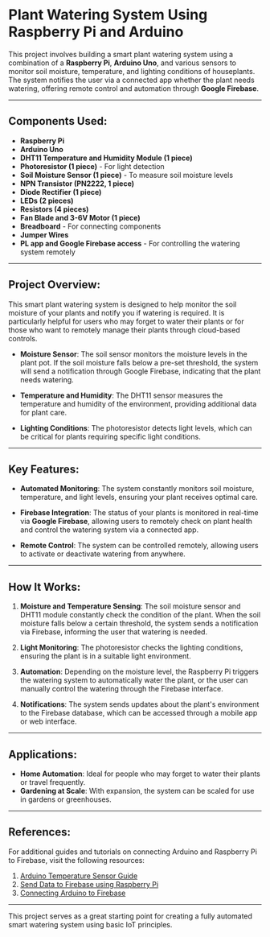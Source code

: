 # Plant Watering System Using Raspberry Pi and Arduino

This project involves building a smart plant watering system using a combination of a **Raspberry Pi**, **Arduino Uno**, and various sensors to monitor soil moisture, temperature, and lighting conditions of houseplants. The system notifies the user via a connected app whether the plant needs watering, offering remote control and automation through **Google Firebase**.

---

## Components Used:

- **Raspberry Pi**
- **Arduino Uno**
- **DHT11 Temperature and Humidity Module (1 piece)**
- **Photoresistor (1 piece)** - For light detection
- **Soil Moisture Sensor (1 piece)** - To measure soil moisture levels
- **NPN Transistor (PN2222, 1 piece)**
- **Diode Rectifier (1 piece)**
- **LEDs (2 pieces)**
- **Resistors (4 pieces)**
- **Fan Blade and 3-6V Motor (1 piece)**
- **Breadboard** - For connecting components
- **Jumper Wires**
- **PL app and Google Firebase access** - For controlling the watering system remotely

---

## Project Overview:

This smart plant watering system is designed to help monitor the soil moisture of your plants and notify you if watering is required. It is particularly helpful for users who may forget to water their plants or for those who want to remotely manage their plants through cloud-based controls.

- **Moisture Sensor**: The soil sensor monitors the moisture levels in the plant pot. If the soil moisture falls below a pre-set threshold, the system will send a notification through Google Firebase, indicating that the plant needs watering.
  
- **Temperature and Humidity**: The DHT11 sensor measures the temperature and humidity of the environment, providing additional data for plant care.

- **Lighting Conditions**: The photoresistor detects light levels, which can be critical for plants requiring specific light conditions.

---

## Key Features:

- **Automated Monitoring**: The system constantly monitors soil moisture, temperature, and light levels, ensuring your plant receives optimal care.
  
- **Firebase Integration**: The status of your plants is monitored in real-time via **Google Firebase**, allowing users to remotely check on plant health and control the watering system via a connected app.
  
- **Remote Control**: The system can be controlled remotely, allowing users to activate or deactivate watering from anywhere.

---

## How It Works:

1. **Moisture and Temperature Sensing**: The soil moisture sensor and DHT11 module constantly check the condition of the plant. When the soil moisture falls below a certain threshold, the system sends a notification via Firebase, informing the user that watering is needed.

2. **Light Monitoring**: The photoresistor checks the lighting conditions, ensuring the plant is in a suitable light environment.

3. **Automation**: Depending on the moisture level, the Raspberry Pi triggers the watering system to automatically water the plant, or the user can manually control the watering through the Firebase interface.

4. **Notifications**: The system sends updates about the plant's environment to the Firebase database, which can be accessed through a mobile app or web interface.

---

## Applications:

- **Home Automation**: Ideal for people who may forget to water their plants or travel frequently.
- **Gardening at Scale**: With expansion, the system can be scaled for use in gardens or greenhouses.

---

## References:

For additional guides and tutorials on connecting Arduino and Raspberry Pi to Firebase, visit the following resources:

1. [Arduino Temperature Sensor Guide](https://www.tutorialspoint.com/arduino/arduino_temperature_sensor.htm)
2. [Send Data to Firebase using Raspberry Pi](https://tutorial.cytron.io/2020/12/09/send-data-to-firebase-using-raspberry-pi/)
3. [Connecting Arduino to Firebase](https://www.instructables.com/Connecting-Arduino-to-Firebase-to-Send-Receive-Dat/)

---

This project serves as a great starting point for creating a fully automated smart watering system using basic IoT principles.